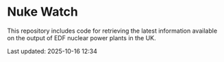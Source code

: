 # Nuke Watch

This repository includes code for retrieving the latest information available on the output of EDF nuclear power plants in the UK.

Last updated: 2025-10-16 12:34